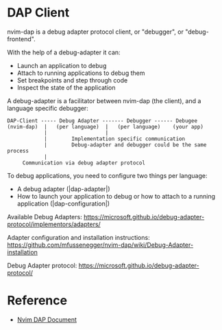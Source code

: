 

# DAP Client

nvim-dap is a debug adapter protocol client, or "debugger", or "debug-frontend".

With the help of a debug-adapter it can:

- Launch an application to debug
- Attach to running applications to debug them
- Set breakpoints and step through code
- Inspect the state of the application

A debug-adapter is a facilitator between nvim-dap (the client), and a
language specific debugger:


    DAP-Client ----- Debug Adapter ------- Debugger ------ Debugee
    (nvim-dap)  |   (per language)  |   (per language)    (your app)
                |                   |
                |        Implementation specific communication
                |        Debug-adapter and debugger could be the same process
                |
         Communication via debug adapter protocol


To debug applications, you need to configure two things per language:

- A debug adapter (|dap-adapter|)
- How to launch your application to debug or how to attach to a running
  application (|dap-configuration|)


Available Debug Adapters:
  https://microsoft.github.io/debug-adapter-protocol/implementors/adapters/

Adapter configuration and installation instructions:
  https://github.com/mfussenegger/nvim-dap/wiki/Debug-Adapter-installation

Debug Adapter protocol:
  https://microsoft.github.io/debug-adapter-protocol/

# Reference

 - [Nvim DAP Document](https://github.com/mfussenegger/nvim-dap/blob/master/doc/dap.txt)
